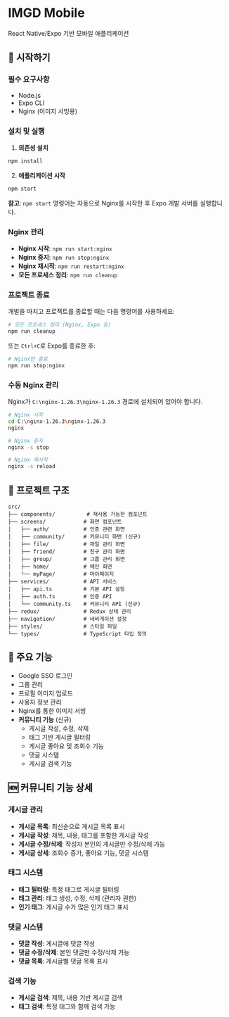 # IMGD Mobile

React Native/Expo 기반 모바일 애플리케이션

## 🚀 시작하기

### 필수 요구사항
- Node.js
- Expo CLI
- Nginx (이미지 서빙용)

### 설치 및 실행

1. **의존성 설치**
```bash
npm install
```

2. **애플리케이션 시작**
```bash
npm start
```

**참고**: `npm start` 명령어는 자동으로 Nginx를 시작한 후 Expo 개발 서버를 실행합니다.

### Nginx 관리

- **Nginx 시작**: `npm run start:nginx`
- **Nginx 중지**: `npm run stop:nginx`
- **Nginx 재시작**: `npm run restart:nginx`
- **모든 프로세스 정리**: `npm run cleanup`

### 프로젝트 종료

개발을 마치고 프로젝트를 종료할 때는 다음 명령어를 사용하세요:

```bash
# 모든 프로세스 정리 (Nginx, Expo 등)
npm run cleanup
```

또는 `Ctrl+C`로 Expo를 종료한 후:

```bash
# Nginx만 종료
npm run stop:nginx
```

### 수동 Nginx 관리

Nginx가 `C:\nginx-1.26.3\nginx-1.26.3` 경로에 설치되어 있어야 합니다.

```bash
# Nginx 시작
cd C:\nginx-1.26.3\nginx-1.26.3
nginx

# Nginx 중지
nginx -s stop

# Nginx 재시작
nginx -s reload
```

## 📁 프로젝트 구조

```
src/
├── components/          # 재사용 가능한 컴포넌트
├── screens/            # 화면 컴포넌트
│   ├── auth/           # 인증 관련 화면
│   ├── community/      # 커뮤니티 화면 (신규)
│   ├── file/           # 파일 관리 화면
│   ├── friend/         # 친구 관리 화면
│   ├── group/          # 그룹 관리 화면
│   ├── home/           # 메인 화면
│   └── myPage/         # 마이페이지
├── services/           # API 서비스
│   ├── api.ts          # 기본 API 설정
│   ├── auth.ts         # 인증 API
│   └── community.ts    # 커뮤니티 API (신규)
├── redux/              # Redux 상태 관리
├── navigation/         # 네비게이션 설정
├── styles/             # 스타일 파일
└── types/              # TypeScript 타입 정의
```

## 🔧 주요 기능

- Google SSO 로그인
- 그룹 관리
- 프로필 이미지 업로드
- 사용자 정보 관리
- Nginx를 통한 이미지 서빙
- **커뮤니티 기능** (신규)
  - 게시글 작성, 수정, 삭제
  - 태그 기반 게시글 필터링
  - 게시글 좋아요 및 조회수 기능
  - 댓글 시스템
  - 게시글 검색 기능

## 🆕 커뮤니티 기능 상세

### 게시글 관리
- **게시글 목록**: 최신순으로 게시글 목록 표시
- **게시글 작성**: 제목, 내용, 태그를 포함한 게시글 작성
- **게시글 수정/삭제**: 작성자 본인의 게시글만 수정/삭제 가능
- **게시글 상세**: 조회수 증가, 좋아요 기능, 댓글 시스템

### 태그 시스템
- **태그 필터링**: 특정 태그로 게시글 필터링
- **태그 관리**: 태그 생성, 수정, 삭제 (관리자 권한)
- **인기 태그**: 게시글 수가 많은 인기 태그 표시

### 댓글 시스템
- **댓글 작성**: 게시글에 댓글 작성
- **댓글 수정/삭제**: 본인 댓글만 수정/삭제 가능
- **댓글 목록**: 게시글별 댓글 목록 표시

### 검색 기능
- **게시글 검색**: 제목, 내용 기반 게시글 검색
- **태그 검색**: 특정 태그와 함께 검색 가능
